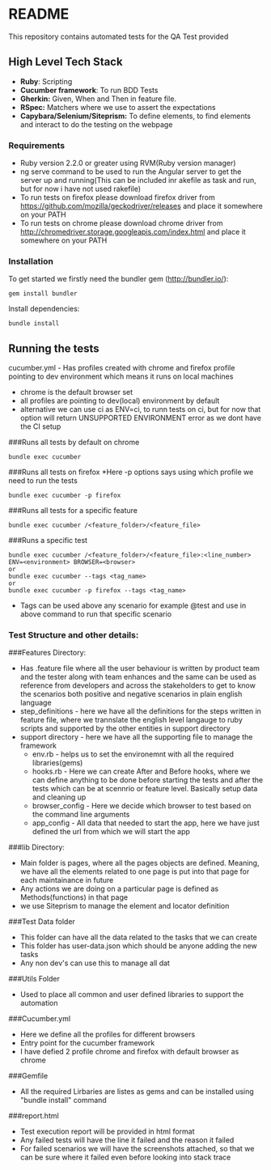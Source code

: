 # README

This repository contains automated tests for the QA Test provided

## High Level Tech Stack
* **Ruby**: Scripting
* **Cucumber framework**: To run BDD Tests
* **Gherkin:** Given, When and Then in feature file.
* **RSpec:** Matchers where we use to assert the expectations
* **Capybara/Selenium/Siteprism:** To define elements, to find elements and interact to do the testing on the webpage


### Requirements
* Ruby version 2.2.0 or greater using RVM(Ruby version manager)
* ng serve command to be used to run the Angular server to get the server up and running(This can be included inr akefile as task and run, but for now i have not used rakefile)
* To run tests on firefox please download firefox driver from https://github.com/mozilla/geckodriver/releases and place it somewhere on your PATH
* To run tests on chrome please download chrome driver from http://chromedriver.storage.googleapis.com/index.html and place it somewhere on your PATH


### Installation
To get started we firstly need the bundler gem (http://bundler.io/):

```
gem install bundler
```

Install dependencies:

```
bundle install
```

## Running the tests

cucumber.yml - Has profiles created with chrome and firefox profile pointing to dev environment which means it runs on 
local machines

* chrome is the default browser set
* all profiles are pointing to dev(local) environment by default
* alternative we can use ci as ENV=ci, to runn tests on ci, but for now that option will return UNSUPPORTED ENVIRONMENT 
error as we dont have the CI setup


###Runs all tests by default on chrome

```
bundle exec cucumber
```

###Runs all tests on firefox 
*Here -p options says using which profile we need to run the tests
```
bundle exec cucumber -p firefox
```

###Runs all tests for a specific feature
```
bundle exec cucumber /<feature_folder>/<feature_file>
```

###Runs a specific test
```
bundle exec cucumber /<feature_folder>/<feature_file>:<line_number> ENV=<environment> BROWSER=<browser>
or
bundle exec cucumber --tags <tag_name> 
or
bundle exec cucumber -p firefox --tags <tag_name>
```
* Tags can be used above any scenario for example @test and use in above command to run that specific scenario

### Test Structure and other details:
###Features Directory:
  * Has .feature file where all the user behaviour is written by product team and the tester along with team enhances 
  and the same can be used as reference from developers and across the stakeholders to get to know the scenarios both 
  positive and negative scenarios in plain english language
  * step_definitions - here we have all the definitions for the steps written in feature file, where we trannslate the 
  english level langauge to ruby scripts and supported by the other entities in support directory
  * support directory - here we have all the supporting file to manage the framework
    * env.rb - helps us to set the environemnt with all the required libraries(gems)
    * hooks.rb - Here we can create After and Before hooks, where we can define anything to be done before starting the 
    tests and after the tests which can be at scennrio or feature level. Basically setup data and cleaning up
    * browser_config - Here we decide which browser to test based on the command line arguments
    * app_config - All data that needed to start the app, here we have just defined the url from which we will start the 
    app
    
###lib Directory:
  * Main folder is pages, where all the pages objects are defined. Meaning, we have all the elements related to one page
   is put into that page for each maintainance in future
  * Any actions we are doing on a particular page is defined as Methods(functions) in that page
  * we use Siteprism to manage the element and locator definition
  
###Test Data folder
  * This folder can have all the data related to the tasks that we can create
  * This folder has user-data.json which should be anyone adding the new tasks
  * Any non dev's can use this to manage all dat
  
###Utils Folder
  * Used to place all common and user defined libraries to support the automation
  
###Cucumber.yml 
  * Here we define all the profiles for different browsers
  * Entry point for the cucumber framework
  * I have defied 2 profile chrome and firefox with default browser as chrome
  
###Gemfile
  * All the required Lirbaries are listes as gems and can be installed using "bundle install" command
  
###report.html
  * Test execution report will be provided in html format
  * Any failed tests will have the line it failed and the reason it failed
  * For failed scenarios we will have the screenshots attached, so that we can be sure where it failed even before 
  looking into stack trace